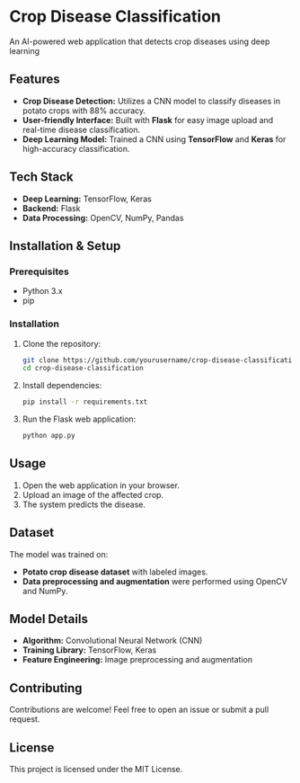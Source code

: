 # Crop Disease Classification

An AI-powered web application that detects crop diseases using deep learning

## Features

- **Crop Disease Detection:** Utilizes a CNN model to classify diseases in potato crops with 88% accuracy.
- **User-friendly Interface:** Built with **Flask** for easy image upload and real-time disease classification.
- **Deep Learning Model:** Trained a CNN using **TensorFlow** and **Keras** for high-accuracy classification.

## Tech Stack

- **Deep Learning:** TensorFlow, Keras
- **Backend:** Flask
- **Data Processing:** OpenCV, NumPy, Pandas

## Installation & Setup

### Prerequisites

- Python 3.x
- pip

### Installation

1. Clone the repository:
   ```sh
   git clone https://github.com/yourusername/crop-disease-classification.git
   cd crop-disease-classification
   ```
2. Install dependencies:
   ```sh
   pip install -r requirements.txt
   ```
3. Run the Flask web application:
   ```sh
   python app.py
   ```

## Usage

1. Open the web application in your browser.
2. Upload an image of the affected crop.
3. The system predicts the disease.

## Dataset

The model was trained on:

- **Potato crop disease dataset** with labeled images.
- **Data preprocessing and augmentation** were performed using OpenCV and NumPy.

## Model Details

- **Algorithm:** Convolutional Neural Network (CNN)
- **Training Library:** TensorFlow, Keras
- **Feature Engineering:** Image preprocessing and augmentation

## Contributing

Contributions are welcome! Feel free to open an issue or submit a pull request.

## License

This project is licensed under the MIT License.
